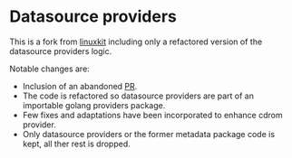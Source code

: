 # Datasource providers

This is a fork from [linuxkit](https://github.com/linuxkit/linuxkit) including only a refactored version of the
datasource providers logic.

Notable changes are:
* Inclusion of an abandoned [PR](https://github.com/linuxkit/linuxkit/pull/3585).
* The code is refactored so datasource providers are part of an importable golang providers package.
* Few fixes and adaptations have been incorporated to enhance cdrom provider.
* Only datasource providers or the former metadata package code is kept, all ther rest is dropped.
